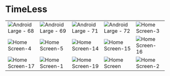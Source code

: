 # TimeLess
<table>
    <tr>
        <td><img src="https://github.com/user-attachments/assets/24690b24-2264-45de-81bf-86c9b0d1a098" alt="Android Large - 68"></td>
        <td><img src="https://github.com/user-attachments/assets/fec355d2-c64f-4457-9a41-e84254d5dfb6" alt="Android Large - 69"></td>
        <td><img src="https://github.com/user-attachments/assets/dadfe2b2-0d7f-43f8-8345-2e7391e44b11" alt="Android Large - 71"></td>
        <td><img src="https://github.com/user-attachments/assets/aaf173af-584d-4b5b-8749-eb2e14fa2358" alt="Android Large - 72"></td>
        <td><img src="https://github.com/user-attachments/assets/ec246b1d-15a9-4c51-a117-97cba6e48f90" alt="Home Screen-3"></td>
    </tr>
    <tr>
        <td><img src="https://github.com/user-attachments/assets/1c708d1b-8181-4361-88b5-6c8275823981" alt="Home Screen-4"></td>
        <td><img src="https://github.com/user-attachments/assets/5c690ac3-282e-4ca3-a872-20a60354b20d" alt="Home Screen-5"></td>
        <td><img src="https://github.com/user-attachments/assets/6002d015-774b-4430-bd69-a5ea16c18273" alt="Home Screen-14"></td>
        <td><img src="https://github.com/user-attachments/assets/b5b051f7-89ab-4b87-9492-e2ec0175e418" alt="Home Screen-15"></td>
        <td><img src="https://github.com/user-attachments/assets/09b5791f-a672-45d1-a8cf-7db747333092" alt="Home Screen-16"></td>
    </tr>
    <tr>
        <td><img src="https://github.com/user-attachments/assets/74fd7bca-f13b-44e7-9080-5e2df9df657b" alt="Home Screen-17"></td>
        <td><img src="https://github.com/user-attachments/assets/9c99f114-48ea-463a-ac41-b75c1e93f6cd" alt="Home Screen-1"></td>
        <td><img src="https://github.com/user-attachments/assets/178b06e1-bc92-4bb0-9c7f-3a8dbf95353d" alt="Home Screen-19"></td>
        <td><img src="https://github.com/user-attachments/assets/1e429682-86fa-4241-a908-55115cdfbbbc" alt="Home Screen"></td>
        <td><img src="https://github.com/user-attachments/assets/26419165-8a1f-4ada-b7a1-a605389abd42" alt="Home Screen-2"></td>
    </tr>
</table>
